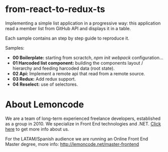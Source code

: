 # from-react-to-redux-ts

Implementing a simple list application in a progressive way: this application read a member list from GitHub API and displays it in a table. 

Each sample contains an step by step guide to reproduce it.

Samples:

  - **00 Boilerplate:** starting from scractch, _npm init_ _webpack_ configuration...
  - **01 Harcoded list component:** building the components layout / hierarchy and feeding harcoded data (root state).
  - **02 Api:** Implement a remote api that read from a remote source.
  - **03 Redux:** Add redux support.
  - **04 Reselect:** use of selectores.

# About Lemoncode

We are a team of long-term experienced freelance developers, established as a group in 2010.
We specialize in Front End technologies and .NET. [Click here](http://lemoncode.net/services/en/#en-home) to get more info about us.

For the LATAM/Spanish audience we are running an Online Front End Master degree, more info: http://lemoncode.net/master-frontend
